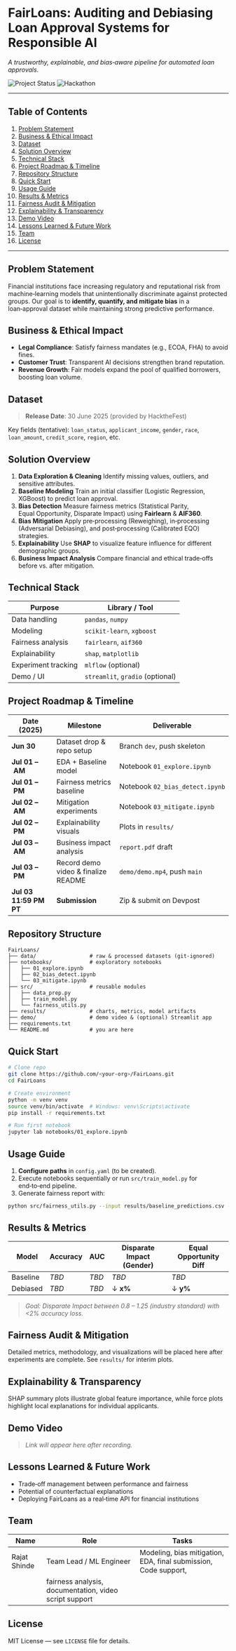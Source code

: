 # FairLoans: Auditing and Debiasing Loan Approval Systems for Responsible AI

*A trustworthy, explainable, and bias‑aware pipeline for automated loan approvals.*

![Project Status](https://img.shields.io/badge/status-in_progress-blue)
![Hackathon](https://img.shields.io/badge/HacktheFest-AI_Bias_Bounty-critical)

---

## Table of Contents

1. [Problem Statement](#problem-statement)
2. [Business & Ethical Impact](#business--ethical-impact)
3. [Dataset](#dataset)
4. [Solution Overview](#solution-overview)
5. [Technical Stack](#technical-stack)
6. [Project Roadmap & Timeline](#project-roadmap--timeline)
7. [Repository Structure](#repository-structure)
8. [Quick Start](#quick-start)
9. [Usage Guide](#usage-guide)
10. [Results & Metrics](#results--metrics)
11. [Fairness Audit & Mitigation](#fairness-audit--mitigation)
12. [Explainability & Transparency](#explainability--transparency)
13. [Demo Video](#demo-video)
14. [Lessons Learned & Future Work](#lessons-learned--future-work)
15. [Team](#team)
16. [License](#license)

---

## Problem Statement

Financial institutions face increasing regulatory and reputational risk from machine‑learning models that unintentionally discriminate against protected groups. Our goal is to **identify, quantify, and mitigate bias** in a loan‑approval dataset while maintaining strong predictive performance.

## Business & Ethical Impact

* **Legal Compliance**: Satisfy fairness mandates (e.g., ECOA, FHA) to avoid fines.
* **Customer Trust**: Transparent AI decisions strengthen brand reputation.
* **Revenue Growth**: Fair models expand the pool of qualified borrowers, boosting loan volume.

## Dataset

> **Release Date**: 30 June 2025 (provided by HacktheFest)

Key fields (tentative): `loan_status`, `applicant_income`, `gender`, `race`, `loan_amount`, `credit_score`, `region`, etc.

## Solution Overview

1. **Data Exploration & Cleaning**
   Identify missing values, outliers, and sensitive attributes.
2. **Baseline Modeling**
   Train an initial classifier (Logistic Regression, XGBoost) to predict loan approval.
3. **Bias Detection**
   Measure fairness metrics (Statistical Parity, Equal Opportunity, Disparate Impact) using **Fairlearn** & **AIF360**.
4. **Bias Mitigation**
   Apply pre‑processing (Reweighing), in‑processing (Adversarial Debiasing), and post‑processing (Calibrated EQO) strategies.
5. **Explainability**
   Use **SHAP** to visualize feature influence for different demographic groups.
6. **Business Impact Analysis**
   Compare financial and ethical trade‑offs before vs. after mitigation.

## Technical Stack

| Purpose             | Library / Tool                   |
| ------------------- | -------------------------------- |
| Data handling       | `pandas`, `numpy`                |
| Modeling            | `scikit‑learn`, `xgboost`        |
| Fairness analysis   | `fairlearn`, `aif360`            |
| Explainability      | `shap`, `matplotlib`             |
| Experiment tracking | `mlflow` (optional)              |
| Demo / UI           | `streamlit`, `gradio` (optional) |

## Project Roadmap & Timeline

| Date (2025)            | Milestone                           | Deliverable                     |
| ---------------------- | ----------------------------------- | ------------------------------- |
| **Jun 30**             | Dataset drop & repo setup           | Branch `dev`, push skeleton     |
| **Jul 01 – AM**        | EDA + Baseline model                | Notebook `01_explore.ipynb`     |
| **Jul 01 – PM**        | Fairness metrics baseline           | Notebook `02_bias_detect.ipynb` |
| **Jul 02 – AM**        | Mitigation experiments              | Notebook `03_mitigate.ipynb`    |
| **Jul 02 – PM**        | Explainability visuals              | Plots in `results/`             |
| **Jul 03 – AM**        | Business impact analysis            | `report.pdf` draft              |
| **Jul 03 – PM**        | Record demo video & finalize README | `demo/demo.mp4`, push `main`    |
| **Jul 03 11:59 PM PT** | **Submission**                      | Zip & submit on Devpost         |

## Repository Structure

```
FairLoans/
├── data/                 # raw & processed datasets (git‑ignored)
├── notebooks/            # exploratory notebooks
│   ├── 01_explore.ipynb
│   ├── 02_bias_detect.ipynb
│   └── 03_mitigate.ipynb
├── src/                  # reusable modules
│   ├── data_prep.py
│   ├── train_model.py
│   └── fairness_utils.py
├── results/              # charts, metrics, model artifacts
├── demo/                 # demo video & (optional) Streamlit app
├── requirements.txt
└── README.md             # you are here
```

## Quick Start

```bash
# Clone repo
git clone https://github.com/<your‑org>/FairLoans.git
cd FairLoans

# Create environment
python -m venv venv
source venv/bin/activate  # Windows: venv\Scripts\activate
pip install -r requirements.txt

# Run first notebook
jupyter lab notebooks/01_explore.ipynb
```

## Usage Guide

1. **Configure paths** in `config.yaml` (to be created).
2. Execute notebooks sequentially or run `src/train_model.py` for end‑to‑end pipeline.
3. Generate fairness report with:

```bash
python src/fairness_utils.py --input results/baseline_predictions.csv --output results/fairness_report.json
```

## Results & Metrics

| Model    | Accuracy | AUC   | Disparate Impact (Gender) | Equal Opportunity Diff |
| -------- | -------- | ----- | ------------------------- | ---------------------- |
| Baseline | *TBD*    | *TBD* | *TBD*                     | *TBD*                  |
| Debiased | *TBD*    | *TBD* | ↓ **x%**                  | ↓ **y%**               |

> *Goal: Disparate Impact between 0.8 – 1.25 (industry standard) with <2% accuracy loss.*

## Fairness Audit & Mitigation

Detailed metrics, methodology, and visualizations will be placed here after experiments are complete. See `results/` for interim plots.

## Explainability & Transparency

SHAP summary plots illustrate global feature importance, while force plots highlight local explanations for individual applicants.

## Demo Video

> *Link will appear here after recording.*

## Lessons Learned & Future Work

* Trade‑off management between performance and fairness
* Potential of counterfactual explanations
* Deploying FairLoans as a real‑time API for financial institutions

## Team

| Name         | Role                    | Tasks                                                                |
| ------------ | ----------------------- | -------------------------------------------------------------------- |
| Rajat Shinde | Team Lead / ML Engineer | Modeling, bias mitigation, EDA, final submission, Code support,      |
|                                        | fairness analysis, documentation, video script support               |

## License

MIT License — see `LICENSE` file for details.
